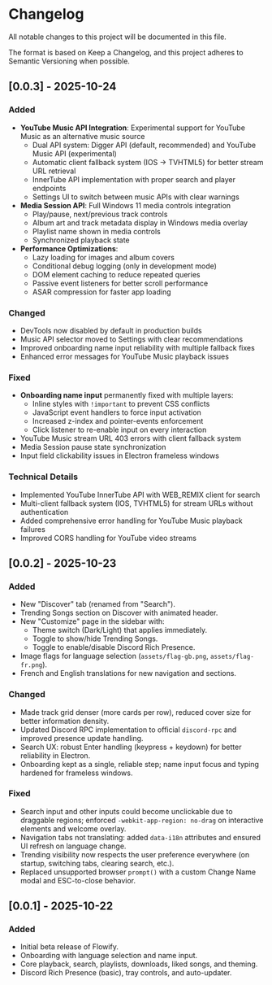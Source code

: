 # Changelog

All notable changes to this project will be documented in this file.

The format is based on Keep a Changelog, and this project adheres to Semantic Versioning when possible.

## [0.0.3] - 2025-10-24

### Added
- **YouTube Music API Integration**: Experimental support for YouTube Music as an alternative music source
  - Dual API system: Digger API (default, recommended) and YouTube Music API (experimental)
  - Automatic client fallback system (IOS → TVHTML5) for better stream URL retrieval
  - InnerTube API implementation with proper search and player endpoints
  - Settings UI to switch between music APIs with clear warnings
- **Media Session API**: Full Windows 11 media controls integration
  - Play/pause, next/previous track controls
  - Album art and track metadata display in Windows media overlay
  - Playlist name shown in media controls
  - Synchronized playback state
- **Performance Optimizations**:
  - Lazy loading for images and album covers
  - Conditional debug logging (only in development mode)
  - DOM element caching to reduce repeated queries
  - Passive event listeners for better scroll performance
  - ASAR compression for faster app loading

### Changed
- DevTools now disabled by default in production builds
- Music API selector moved to Settings with clear recommendations
- Improved onboarding name input reliability with multiple fallback fixes
- Enhanced error messages for YouTube Music playback issues

### Fixed
- **Onboarding name input** permanently fixed with multiple layers:
  - Inline styles with `!important` to prevent CSS conflicts
  - JavaScript event handlers to force input activation
  - Increased z-index and pointer-events enforcement
  - Click listener to re-enable input on every interaction
- YouTube Music stream URL 403 errors with client fallback system
- Media Session pause state synchronization
- Input field clickability issues in Electron frameless windows

### Technical Details
- Implemented YouTube InnerTube API with WEB_REMIX client for search
- Multi-client fallback system (IOS, TVHTML5) for stream URLs without authentication
- Added comprehensive error handling for YouTube Music playback failures
- Improved CORS handling for YouTube video streams

## [0.0.2] - 2025-10-23

### Added
- New "Discover" tab (renamed from "Search").
- Trending Songs section on Discover with animated header.
- New "Customize" page in the sidebar with:
  - Theme switch (Dark/Light) that applies immediately.
  - Toggle to show/hide Trending Songs.
  - Toggle to enable/disable Discord Rich Presence.
- Image flags for language selection (`assets/flag-gb.png`, `assets/flag-fr.png`).
- French and English translations for new navigation and sections.

### Changed
- Made track grid denser (more cards per row), reduced cover size for better information density.
- Updated Discord RPC implementation to official `discord-rpc` and improved presence update handling.
- Search UX: robust Enter handling (keypress + keydown) for better reliability in Electron.
- Onboarding kept as a single, reliable step; name input focus and typing hardened for frameless windows.

### Fixed
- Search input and other inputs could become unclickable due to draggable regions; enforced `-webkit-app-region: no-drag` on interactive elements and welcome overlay.
- Navigation tabs not translating: added `data-i18n` attributes and ensured UI refresh on language change.
- Trending visibility now respects the user preference everywhere (on startup, switching tabs, clearing search, etc.).
- Replaced unsupported browser `prompt()` with a custom Change Name modal and ESC-to-close behavior.

## [0.0.1] - 2025-10-22

### Added
- Initial beta release of Flowify.
- Onboarding with language selection and name input.
- Core playback, search, playlists, downloads, liked songs, and theming.
- Discord Rich Presence (basic), tray controls, and auto-updater.
